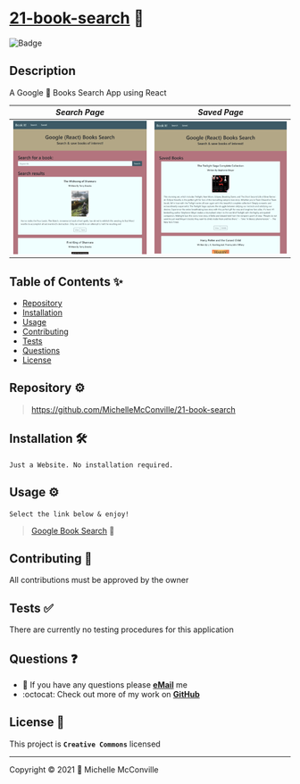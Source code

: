# [21-book-search](https://github.com/MichelleMcConville/21-book-search) 🔗

![Badge](https://img.shields.io/badge/license-CC-f2ea05)

## Description

A Google 📖 Books Search App using React

| ***Search Page***                 | ***Saved Page***                 |
| --------------------------------- | -------------------------------- |
| ![Home](./docs/bookSearch400.png) | ![Input](./docs/bookSave400.png) |

## Table of Contents ✨

* [Repository](#repo)
* [Installation](#installation)
* [Usage](#usage)
* [Contributing](#contributing)
* [Tests](#tests)
* [Questions](#questions)
* [License](#license)

## Repository ⚙️ <a name="repo"></a>

> https://github.com/MichelleMcConville/21-book-search

## Installation 🛠️ <a name="installation"></a>

```.
Just a Website. No installation required.
```

## Usage ⚙️ <a name="usage"></a>

```.
Select the link below & enjoy!
```

> [Google Book Search](https://mchel-book-search.herokuapp.com/) 🔗

## Contributing 🤝 <a name="contributing"></a>

All contributions must be approved by the owner

## Tests ✅ <a name="tests"></a>

There are currently no testing procedures for this application

## Questions ❓ <a name="questions"></a>

* 📧 If you have any questions please [**eMail**](mailto:dev.mchel@gmail.com) me
* :octocat: Check out more of my work on [**GitHub**](https://github.com/MichelleMcConville)

## License 📝 <a name="license"></a>

This project is **`Creative Commons`** licensed

---

 Copyright ©️ 2021 🌷 Michelle McConville
